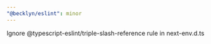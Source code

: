 ```yaml
---
"@becklyn/eslint": minor
---
```


Ignore @typescript-eslint/triple-slash-reference rule in next-env.d.ts
